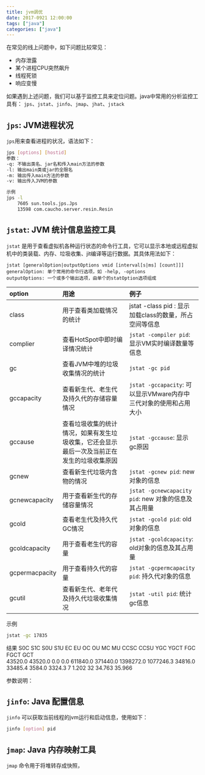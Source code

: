 ```yaml
---
title: jvm调优
date: 2017-0921 12:00:00
tags: ["java"]
categories: ["java"]
---
```


在常见的线上问题中，如下问题比较常见：
- 内存泄露
- 某个进程CPU突然飙升
- 线程死锁
- 响应变慢

如果遇到上述问题，我们可以基于监控工具来定位问题。java中常用的分析监控工具有： `jps`、`jstat`、`jinfo`、`jmap`、`jhat`、`jstack`

## `jps`: JVM进程状况
`jps`用来查看进程的状况，语法如下：

```bash
jps [options] [hostid]
参数：
-q: 不输出类名、jar名和传入main方法的参数
-l: 输出main类或jar的全限名
-m: 输出传入main方法的参数
-v: 输出传入JVM的参数

示例
jps -l
    7605 sun.tools.jps.Jps
    13598 com.caucho.server.resin.Resin
```

## `jstat`: JVM 统计信息监控工具
`jstat` 是用于查看虚拟机各种运行状态的命令行工具，它可以显示本地或远程虚拟机中的类装载、内存、垃圾收集、jit编译等运行数据。其具体用法如下：

```
jstat [generalOption|outputOptions vmid [interval[s|ms] [count]]]
generalOption: 单个常用的命令行选项，如 -help, -options
outputOptions: 一个或多个输出选项，由单个的statOption选项组成
```

option   | 用途  | 例子 
:------  |:-----------------|:---------
class    | 用于查看类加载情况的统计 | jstat -class pid : 显示加载class的数量，所占空间等信息
complier | 查看HotSpot中即时编译情况统计 | `jstat -compiler pid`: 显示VM实时编译数量等信息
gc       | 查看JVM中堆的垃圾收集情况的统计| `jstat -gc pid`
gccapacity| 查看新生代、老生代及持久代的存储容量情况 | `jstat -gccapacity`: 可以显示VMware内存中三代对象的使用和占用大小
gccause  | 查看垃圾收集的统计情况，如果有发生垃圾收集，它还会显示最后一次及当前正在发生的垃圾收集原因 | `jstat -gccause`: 显示gc原因
gcnew    | 查看新生代垃圾内含物的情况   | `jstat -gcnew pid`: new 对象的信息
gcnewcapacity | 用于查看新生代的存储容量情况 | `jstat -gcnewcapacity pid`: new 对象的信息及其占用量
gcold    | 查看老生代及持久代GC情况   | `jstat -gcold pid`: old 对象的信息
gcoldcapacity | 用于查看老生代的容量  | `jstat -gcoldcapacity`: old对象的信息及其占用量
gcpermacpacity | 用于查看持久代的容量 | `jstat -gcpermcapacity pid`: 持久代对象的信息
gcutil   | 查看新生代、老年代及持久代垃圾收集情况 | `jstat -util pid`: 统计gc信息

示例
```bash
jstat -gc 17835
```
结果
 S0C    S1C    S0U    S1U      EC       EU        OC         OU       MC     MU    CCSC   CCSU   YGC     YGCT    FGC    FGCT     GCT   
43520.0 43520.0  0.0    0.0   611840.0 371440.0 1398272.0  1077246.3  34816.0 33485.4 3584.0 3324.3      7    1.202  32     34.763   35.966

参数说明：


## `jinfo`: Java 配置信息
`jinfo` 可以获取当前线程的jvm运行和启动信息，使用如下：
```bash
jinfo [option] pid
```

## `jmap`: Java 内存映射工具
`jmap` 命令用于将堆转存成快照，
